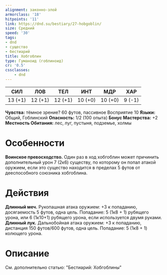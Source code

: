 ```yaml
---
alignment: законно-злой
armorclass: '18'
hitpoints: '11'
link: https://dnd.su/bestiary/27-hobgoblin/
size: Средний
speed: '30'
tags:
- dnd
- существо
- бестиарий
title: Хобгоблин
type: Гуманоид (гоблиноид)
cr: '0.5'
cssclasses:
    - dnd
---
```



| СИЛ | ЛОВ | ТЕЛ | ИНТ | МДР | ХАР |
|---|---|---|---|---|---|
| 13 (+1) | 12 (+1) | 12 (+1) | 10 (+0) | 10 (+0) | 9 (-1) |
**Чувства:** тёмное зрение? 60 футов, пассивное Восприятие 10
**Языки:** Общий, Гоблинский
**Опасность:** 1/2 (100 опыта)
**Бонус Мастерства:** +2
**Местность Обитания:** лес, луг, пустыня, подземье, холмы


# Особенности
**Воинское превосходство.** Один раз в ход хобгоблин может причинить дополнительный урон 7 (2к6) существу, по которому он попал атакой оружием, если это существо находится в пределах 5 футов от дееспособного союзника хобгоблина.


# Действия
**Длинный меч.** Рукопашная атака оружием: +3 к попаданию, досягаемость 5 футов, одна цель. Попадание: 5 (1к8 + 1) рубящего урона, или 6 (1к10+1) рубящего урона, если используется двумя руками.
**Длинный лук.** Дальнобойная атака оружием: +3 к попаданию, дистанция 150 футов/600 футов, одна цель. Попадание: 5 (1к8 + 1) колющего урона.


# Описание
См. дополнительно статью: "Бестиарий: Хобгоблины"